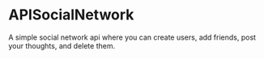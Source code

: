 # APISocialNetwork
A simple social network api where you can create users, add friends, post your thoughts, and delete them.
